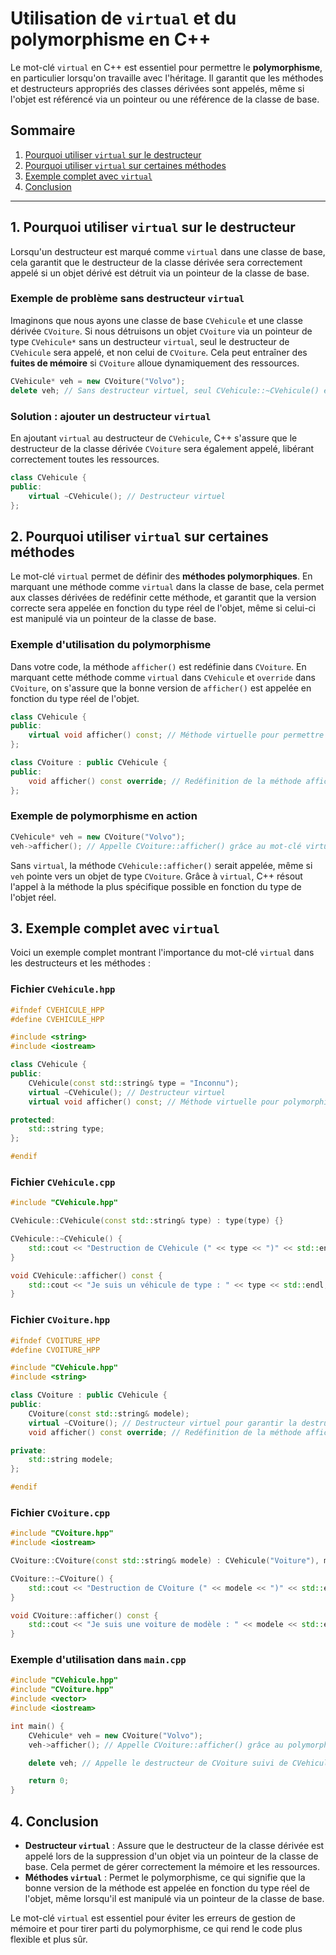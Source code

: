 
# Utilisation de `virtual` et du polymorphisme en C++

Le mot-clé `virtual` en C++ est essentiel pour permettre le **polymorphisme**, en particulier lorsqu'on travaille avec l'héritage. Il garantit que les méthodes et destructeurs appropriés des classes dérivées sont appelés, même si l'objet est référencé via un pointeur ou une référence de la classe de base.

## Sommaire

1. [Pourquoi utiliser `virtual` sur le destructeur](#1-pourquoi-utiliser-virtual-sur-le-destructeur)
2. [Pourquoi utiliser `virtual` sur certaines méthodes](#2-pourquoi-utiliser-virtual-sur-certaines-méthodes)
3. [Exemple complet avec `virtual`](#3-exemple-complet-avec-virtual)
4. [Conclusion](#4-conclusion)

---

## 1. Pourquoi utiliser `virtual` sur le destructeur

Lorsqu'un destructeur est marqué comme `virtual` dans une classe de base, cela garantit que le destructeur de la classe dérivée sera correctement appelé si un objet dérivé est détruit via un pointeur de la classe de base.

### Exemple de problème sans destructeur `virtual`

Imaginons que nous ayons une classe de base `CVehicule` et une classe dérivée `CVoiture`. Si nous détruisons un objet `CVoiture` via un pointeur de type `CVehicule*` sans un destructeur `virtual`, seul le destructeur de `CVehicule` sera appelé, et non celui de `CVoiture`. Cela peut entraîner des **fuites de mémoire** si `CVoiture` alloue dynamiquement des ressources.

```cpp
CVehicule* veh = new CVoiture("Volvo");
delete veh; // Sans destructeur virtuel, seul CVehicule::~CVehicule() est appelé
```

### Solution : ajouter un destructeur `virtual`

En ajoutant `virtual` au destructeur de `CVehicule`, C++ s'assure que le destructeur de la classe dérivée `CVoiture` sera également appelé, libérant correctement toutes les ressources.

```cpp
class CVehicule {
public:
    virtual ~CVehicule(); // Destructeur virtuel
};
```

## 2. Pourquoi utiliser `virtual` sur certaines méthodes

Le mot-clé `virtual` permet de définir des **méthodes polymorphiques**. En marquant une méthode comme `virtual` dans la classe de base, cela permet aux classes dérivées de redéfinir cette méthode, et garantit que la version correcte sera appelée en fonction du type réel de l'objet, même si celui-ci est manipulé via un pointeur de la classe de base.

### Exemple d'utilisation du polymorphisme

Dans votre code, la méthode `afficher()` est redéfinie dans `CVoiture`. En marquant cette méthode comme `virtual` dans `CVehicule` et `override` dans `CVoiture`, on s'assure que la bonne version de `afficher()` est appelée en fonction du type réel de l'objet.

```cpp
class CVehicule {
public:
    virtual void afficher() const; // Méthode virtuelle pour permettre le polymorphisme
};

class CVoiture : public CVehicule {
public:
    void afficher() const override; // Redéfinition de la méthode afficher()
};
```

### Exemple de polymorphisme en action

```cpp
CVehicule* veh = new CVoiture("Volvo");
veh->afficher(); // Appelle CVoiture::afficher() grâce au mot-clé virtual
```

Sans `virtual`, la méthode `CVehicule::afficher()` serait appelée, même si `veh` pointe vers un objet de type `CVoiture`. Grâce à `virtual`, C++ résout l'appel à la méthode la plus spécifique possible en fonction du type de l'objet réel.

## 3. Exemple complet avec `virtual`

Voici un exemple complet montrant l'importance du mot-clé `virtual` dans les destructeurs et les méthodes :

### Fichier `CVehicule.hpp`

```cpp
#ifndef CVEHICULE_HPP
#define CVEHICULE_HPP

#include <string>
#include <iostream>

class CVehicule {
public:
    CVehicule(const std::string& type = "Inconnu");
    virtual ~CVehicule(); // Destructeur virtuel
    virtual void afficher() const; // Méthode virtuelle pour polymorphisme

protected:
    std::string type;
};

#endif
```

### Fichier `CVehicule.cpp`

```cpp
#include "CVehicule.hpp"

CVehicule::CVehicule(const std::string& type) : type(type) {}

CVehicule::~CVehicule() {
    std::cout << "Destruction de CVehicule (" << type << ")" << std::endl;
}

void CVehicule::afficher() const {
    std::cout << "Je suis un véhicule de type : " << type << std::endl;
}
```

### Fichier `CVoiture.hpp`

```cpp
#ifndef CVOITURE_HPP
#define CVOITURE_HPP

#include "CVehicule.hpp"
#include <string>

class CVoiture : public CVehicule {
public:
    CVoiture(const std::string& modele);
    virtual ~CVoiture(); // Destructeur virtuel pour garantir la destruction complète
    void afficher() const override; // Redéfinition de la méthode afficher()

private:
    std::string modele;
};

#endif
```

### Fichier `CVoiture.cpp`

```cpp
#include "CVoiture.hpp"
#include <iostream>

CVoiture::CVoiture(const std::string& modele) : CVehicule("Voiture"), modele(modele) {}

CVoiture::~CVoiture() {
    std::cout << "Destruction de CVoiture (" << modele << ")" << std::endl;
}

void CVoiture::afficher() const {
    std::cout << "Je suis une voiture de modèle : " << modele << std::endl;
}
```

### Exemple d'utilisation dans `main.cpp`

```cpp
#include "CVehicule.hpp"
#include "CVoiture.hpp"
#include <vector>
#include <iostream>

int main() {
    CVehicule* veh = new CVoiture("Volvo");
    veh->afficher(); // Appelle CVoiture::afficher() grâce au polymorphisme

    delete veh; // Appelle le destructeur de CVoiture suivi de CVehicule

    return 0;
}
```

## 4. Conclusion

- **Destructeur `virtual`** : Assure que le destructeur de la classe dérivée est appelé lors de la suppression d'un objet via un pointeur de la classe de base. Cela permet de gérer correctement la mémoire et les ressources.
- **Méthodes `virtual`** : Permet le polymorphisme, ce qui signifie que la bonne version de la méthode est appelée en fonction du type réel de l'objet, même lorsqu'il est manipulé via un pointeur de la classe de base.

Le mot-clé `virtual` est essentiel pour éviter les erreurs de gestion de mémoire et pour tirer parti du polymorphisme, ce qui rend le code plus flexible et plus sûr.
